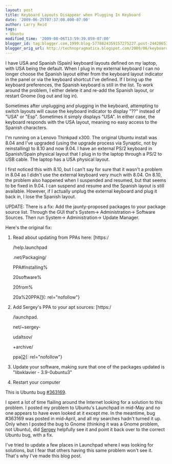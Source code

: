 ```yaml
---
layout: post
title: Keyboard Layouts Disappear when Plugging In Keyboard
date: '2009-06-25T07:37:00.000-07:00'
author: Larry Reid
tags:
- Ubuntu
modified_time: '2009-08-06T13:59:39.059-07:00'
blogger_id: tag:blogger.com,1999:blog-5778824359157275227.post-2442065391338559443
blogger_orig_url: http://technopragmatica.blogspot.com/2009/06/keyboard-layouts-disappear-when.html
---
```


I have USA and Spanish (Spain) keyboard layouts defined on my laptop,
with USA being the default. When I plug in my external keyboard I can no
longer choose the Spanish layout either from the keyboard layout
indicator in the panel or via the keyboard shortcut I\'ve defined. If I
bring up the keyboard preferences, the Spanish keyboard is still in the
list. To work around the problem, I either delete it and re-add the
Spanish layout, or restart Gnome (log out and log in).

Sometimes after unplugging and plugging in the keyboard, attempting to
switch layouts will cause the keyboard indicator to display \"??\"
instead of \"USA\" or \"Esp\". Sometimes it simply displays \"USA\". In
either case, the keyboard responds with the USA layout, meaning no easy
access to the Spanish characters.

I\'m running on a Lenovo Thinkpad x300. The original Ubuntu install was
8.04 and I\'ve upgraded (using the upgrade process via Synaptic, not by
reinstalling) to 8.10 and now 9.04. I have an external PS/2 keyboard in
Spanish/Spain physical layout that I plug in to the laptop through a
PS/2 to USB cable. The laptop has a USA physical layout.

I first noticed this with 8.10, but I can\'t say for sure that it
wasn\'t a problem in 8.04 as I didn\'t use the external keyboard very
much with 8.04. On 8.10, the problem also happened when I suspended and
resumed, but that seems to be fixed in 9.04. I can suspend and resume
and the Spanish layout is still available. However, if I actually unplug
the external keyboard and plug it back in, I lose the Spanish layout.

UPDATE: There is a fix: Add the jaunty-proposed packages to your package
source list. Through the GUI that\'s System-> Administration-> Software
Sources. Then run System-> Administration-> Update Manager.

Here\'s the original fix:

1.  Read about updating from PPAs here: [https:/<wbr />
    
    /help.launchpad<wbr />
    
    .net/Packaging/<wbr />
    
    PPA#Installing%<wbr />
    
    20software%<wbr />
    
    20from%<wbr />
    
    20a%20PPA][1]{: rel="nofollow"}
2.  Add Sergey\'s PPA to your apt sources: [https:/<wbr />
    
    /launchpad.<wbr />
    
    net/~sergey-<wbr />
    
    udaltsov/<wbr />
    
    +archive/<wbr />
    
    ppa][2]{: rel="nofollow"}
3.  Update your software, making sure that one of the packages updated
    is \"libxklavier - 3.9-0ubuntu3\"
4.  Restart your computer

This is Ubuntu bug [#363169][3].  
  
I spent a lot of time flailing around the Internet looking for a
solution to this problem. I posted my problem to Ubuntu's Launchpad in
mid-May and no one appears to have even looked at it except me. In the
meantime, bug #363169 was posted in mid-April, and all my searches
hadn't turned it up. Only when I posted the bug to Gnome (thinking it
was a Gnome problem, not Ubuntu), did [Sergey][4] helpfully see it and
point it back over to the correct Ubuntu bug, with a fix.  
  
I've tried to update a few places in Launchpad where I was looking for
solutions, but I fear that others having this same problem won't see it.
That's why I've made this blog post.



[1]: https://help.launchpad.net/Packaging/PPA#Installing%20software%20from%20a%20PPA
[2]: https://launchpad.net/%7Esergey-udaltsov/+archive/ppa
[3]: https://bugs.launchpad.net/ubuntu/+source/libxklavier/+bug/363169
[4]: https://launchpad.net/%7Esergey-udaltsov
